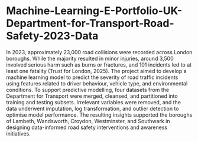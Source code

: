 # Machine-Learning-E-Portfolio-UK-Department-for-Transport-Road-Safety-2023-Data


In 2023, approximately 23,000 road collisions were recorded across London boroughs. While the majority resulted in minor injuries, around 3,500 involved serious harm such as burns or fractures, and 101 incidents led to at least one fatality (Trust for London, 2025). The project aimed to develop a machine learning model to predict the severity of road traffic incidents using features related to driver behaviour, vehicle type, and environmental conditions.
To support predictive modelling, four datasets from the Department for Transport were merged, cleansed, and partitioned into training and testing subsets. Irrelevant variables were removed, and the data underwent imputation, log transformation, and outlier detection to optimise model performance. The resulting insights supported the boroughs of Lambeth, Wandsworth, Croydon, Westminster, and Southwark in designing data-informed road safety interventions and awareness initiatives.

